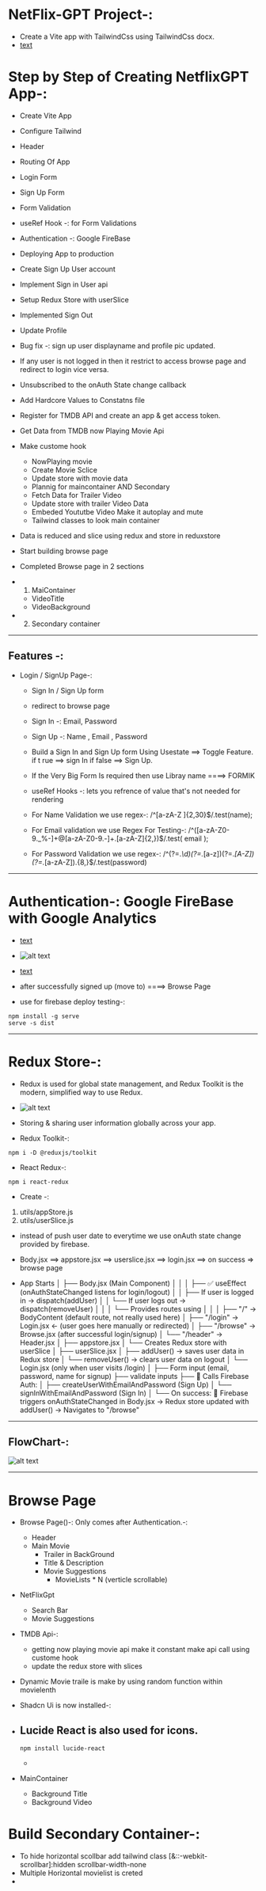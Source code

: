 # NetFlix-GPT Project-:

 - Create a Vite app with TailwindCss using TailwindCss docx.
  - [text](https://tailwindcss.com/docs/installation/using-vite)


# Step by Step of Creating NetflixGPT App-:
 - Create Vite App
 - Configure Tailwind
 - Header
 - Routing Of App
 - Login Form
 - Sign Up Form
 - Form Validation
 - useRef Hook -: for Form Validations
 - Authentication -: Google FireBase
 - Deploying App to production
 - Create Sign Up User account
 - Implement Sign in User api
 - Setup Redux Store with userSlice
 - Implemented Sign Out
 - Update Profile
 - Bug fix -: sign up user displayname and profile pic updated.
 - If any user is not logged in then it restrict to access browse page and redirect to login vice versa.
 - Unsubscribed to the onAuth State change callback
 - Add Hardcore Values to Constatns file
 - Register for TMDB API and create an app & get access token.

 - Get Data from TMDB now Playing Movie Api
 - Make custome hook
   - NowPlaying movie
   - Create Movie Sclice
   - Update store with movie data
   - Plannig for maincontainer AND Secondary
   - Fetch Data for Trailer Video
   - Update store with trailer Video Data
   - Embeded Yoututbe Video Make it autoplay and mute
   - Tailwind classes to look main container 

 - Data is reduced and slice using redux and store in reduxstore
 - Start building browse page
 - Completed Browse page in 2 sections
  - 1) MaiContainer
    - VideoTitle
    - VideoBackground

  - 2) Secondary container

 



---

## Features -:

- Login / SignUp Page-:
  - Sign In / Sign Up form
  - redirect to browse page

  - Sign In -: Email, Password
  - Sign Up -: Name , Email , Password 
  - Build a Sign In and Sign Up form Using Usestate ==> Toggle Feature. if t rue ==> sign In if false ==> Sign Up.

  - If the Very Big Form Is required then use Libray name ====> FORMIK

  - useRef Hooks -: lets you refrence of value that's not needed for rendering
  
  - For Name Validation we use regex-: 
    /^[a-zA-Z ]{2,30}$/.test(name);

  - For Email validation we use Regex
     For Testing-: /^([a-zA-Z0-9._%-]+@[a-zA-Z0-9.-]+\.[a-zA-Z]{2,})$/.test(
    email
  );

  - For Password Validation we use regex-: 
       /^(?=.*\d)(?=.*[a-z])(?=.*[A-Z])(?=.*[a-zA-Z]).{8,}$/.test(password)



---
# Authentication-: Google FireBase with Google Analytics
 - [text](https://console.firebase.google.com)

 - ![alt text](image.png)
 - [text](https://console.firebase.google.com/u/0/project/netflixgpt-vedant/authentication/providers)
 - after successfully signed up (move to) ====> Browse Page 
 - use for firebase deploy testing-:
  ```
  npm install -g serve
  serve -s dist
  ```


---
# Redux Store-:
 - Redux is used for global state management, and Redux Toolkit is the modern, simplified way to use Redux.

 - ![alt text](image-1.png)

 - Storing & sharing user information globally across your app.

 - Redux Toolkit-: 
  ```
  npm i -D @reduxjs/toolkit
  ```

  - React Redux-:
  ```
  npm i react-redux
  ```

  - Create -: 
   1) utils/appStore.js
   2) utils/userSlice.js

  - instead of push user date to everytime we use onAuth state change provided by firebase.
  - Body.jsx ==> appstore.jsx ==> userslice.jsx ==> login.jsx ==> on success => browse page 


- App Starts
│
├── Body.jsx (Main Component)
│   │
│   ├── ✅ useEffect (onAuthStateChanged listens for login/logout)
│   │       ├── If user is logged in → dispatch(addUser)
│   │       └── If user logs out     → dispatch(removeUser)
│   │
│   └── Provides routes using <RouterProvider>
│       │
│       ├── "/"        → BodyContent (default route, not really used here)
│       ├── "/login"   → Login.jsx  ← (user goes here manually or redirected)
│       ├── "/browse"  → Browse.jsx (after successful login/signup)
│       └── "/header"  → Header.jsx
│
├── appstore.jsx
│   └── Creates Redux store with userSlice
│
├── userSlice.jsx
│   ├── addUser() → saves user data in Redux store
│   └── removeUser() → clears user data on logout
│
└── Login.jsx (only when user visits /login)
    │
    ├── Form input (email, password, name for signup)
    ├── validate inputs
    ├── 🔐 Calls Firebase Auth:
    │     ├── createUserWithEmailAndPassword (Sign Up)
    │     └── signInWithEmailAndPassword (Sign In)
    │
    └── On success:
          🔁 Firebase triggers onAuthStateChanged in Body.jsx
          → Redux store updated with addUser()
          → Navigates to "/browse"
   

--- 
## FlowChart-:
  ![alt text](flowchart.png)


---
# Browse Page
- Browse Page()-: Only comes after Authentication.-:
   - Header
   - Main Movie
       - Trailer in BackGround
       - Title & Description
       - Movie Suggestions
          - MovieLists * N   (verticle scrollable)

- NetFlixGpt
   - Search Bar
   - Movie Suggestions

- TMDB Api-:
  - getting now playing movie api make it constant make api call using custome hook
  - update the redux store with slices
- Dynamic Movie traile is make by using random function within movielenth
            
- Shadcn Ui is now installed-:
- Lucide React is also used for icons.
  - 
    ```
    npm install lucide-react
    ```
  - 

- MainContainer
  - Background Title
  - Background Video


# Build Secondary Container-:
  - To hide horizontal scollbar add tailwind class
    [&::-webkit-scrollbar]:hidden scrollbar-width-none
  - Multiple Horizontal movielist is creted
  - 
